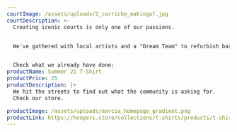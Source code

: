 ```yaml
---
courtImage: /assets/uploads/2_carriche_makingof.jpg
courtDescription: >-
  Creating iconic courts is only one of our passions.


  We've gathered with local artists and a "Dream Team" to refurbish basket courts and bring the community back to the street. 


  Check what we already have done:
productName: Summer 21 T-Shirt
productPrice: 25
productDescription: |+
  We hit the streets to find out what the community is asking for.
  Check our store.

productImage: /assets/uploads/marcia_homepage_gradient.png
productLink: https://hoopers.store/collections/t-shirts/products/t-shirt-hoopers-summer
---
```


